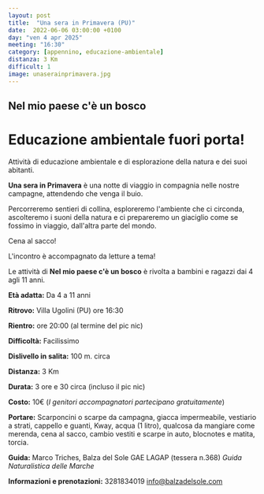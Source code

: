 ```yaml
---
layout: post
title:  "Una sera in Primavera (PU)"
date:  2022-06-06 03:00:00 +0100
day: "ven 4 apr 2025"
meeting: "16:30"
category: [appennino, educazione-ambientale]
distanza: 3 Km
difficult: 1
image: unaserainprimavera.jpg
---
```


## Nel mio paese c'è un bosco  

# Educazione ambientale fuori porta! 

Attività di educazione ambientale e di esplorazione della natura e dei suoi abitanti.

**Una sera in Primavera** è una notte di viaggio in compagnia nelle nostre campagne, attendendo che venga il buio.

Percorreremo sentieri di collina, esploreremo l'ambiente che ci circonda, ascolteremo i suoni della natura e ci prepareremo un giaciglio come se fossimo in viaggio, dall'altra parte del mondo.

Cena al sacco!

L'incontro è accompagnato da letture a tema!

Le attività di **Nel mio paese c'è un bosco** è rivolta a bambini e ragazzi dai 4 agli 11 anni.


**Età adatta:** Da 4 a 11 anni

**Ritrovo:** Villa Ugolini (PU) ore 16:30

**Rientro:** ore 20:00 (al termine del pic nic)

**Difficoltà:** Facilissimo 

**Dislivello in salita:**  100 m. circa

**Distanza:** 3 Km

**Durata:** 3 ore e 30 circa (incluso il pic nic)

**Costo:** 10€ (*I genitori accompagnatori partecipano gratuitamente*)

**Portare:** Scarponcini o scarpe da campagna, giacca impermeabile, vestiario a strati, cappello e guanti, Kway, acqua (1 litro), qualcosa da mangiare come merenda, cena al sacco, cambio vestiti e scarpe in auto, blocnotes e matita, torcia. 

**Guida:** Marco Triches, Balza del Sole GAE LAGAP (tessera n.368)
*Guida Naturalistica delle Marche*

**Informazioni e prenotazioni:** 3281834019 info@balzadelsole.com
